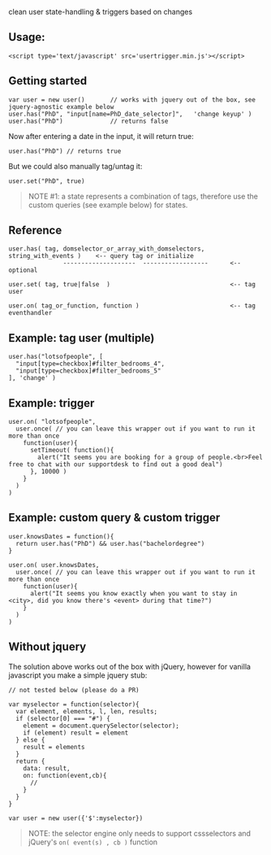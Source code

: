 clean user state-handling & triggers based on changes

## Usage:

    <script type='text/javascript' src='usertrigger.min.js'></script>

## Getting started 

    var user = new user()       // works with jquery out of the box, see jquery-agnostic example below
    user.has("PhD", "input[name=PhD_date_selector]",   'change keyup' )
    user.has("PhD")             // returns false

Now after entering a date in the input, it will return true:
    
    user.has("PhD") // returns true

But we could also manually tag/untag it:

    user.set("PhD", true)

> NOTE #1: a state represents a combination of tags, therefore use the custom queries (see example below) for states.

## Reference

    user.has( tag, domselector_or_array_with_domselectors, string_with_events )    <-- query tag or initialize
                   --------------------  ------------------      <-- optional

    user.set( tag, true|false  )                                 <-- tag user

    user.on( tag_or_function, function )                         <-- tag eventhandler

## Example: tag user (multiple)

    user.has("lotsofpeople", [
      "input[type=checkbox]#filter_bedrooms_4", 
      "input[type=checkbox]#filter_bedrooms_5" 
    ], 'change' )

## Example: trigger 

    user.on( "lotsofpeople", 
      user.once( // you can leave this wrapper out if you want to run it more than once 
        function(user){
          setTimeout( function(){ 
            alert("It seems you are booking for a group of people.<br>Feel free to chat with our supportdesk to find out a good deal")
          }, 10000 )
        }
      )
    )

## Example: custom query & custom trigger

    user.knowsDates = function(){ 
      return user.has("PhD") && user.has("bachelordegree") 
    }

    user.on( user.knowsDates, 
      user.once( // you can leave this wrapper out if you want to run it more than once 
        function(user){
          alert("It seems you know exactly when you want to stay in <city>, did you know there's <event> during that time?")
        }
      )
    )

## Without jquery

The solution above works out of the box with jQuery, however for vanilla javascript you make a simple jquery stub:

    // not tested below (please do a PR)

    var myselector = function(selector){
      var element, elements, l, len, results;
      if (selector[0] === "#") {
        element = document.querySelector(selector);
        if (element) result = element
      } else {
        result = elements
      }
      return {
        data: result,
        on: function(event,cb){
          // 
        }
      }
    }

    var user = new user({'$':myselector})

> NOTE: the selector engine only needs to support cssselectors and jQuery's `on( event(s) , cb )` function

